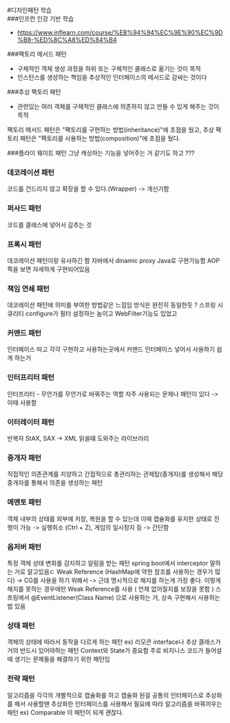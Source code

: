 #디자인패턴 학습   
###인프런 인강 기반 학습
- https://www.inflearn.com/course/%EB%94%94%EC%9E%90%EC%9D%B8-%ED%8C%A8%ED%84%B4

###팩토리 메서드 패턴
- 구체적인 객체 생성 과정을 하위 또는 구체적인 클래스로 옮기는 것이 목적 
- 인스턴스를 생성하는 책임을 추상적인 인터페이스의 메서드로 감싸는 것이다

###추상 팩토리 패턴 
- 관련있는 여러 객체를 구체적인 클래스에 의존하지 않고 만들 수 있게 해주는 것이 목적

팩토리 메서드 패턴은 "팩토리를 구현하는 방법(inheritance)"에 초점을 뒀고, 추상 팩토리 패턴은 "팩토리를 사용하는 방법(composition)"에 초점을 뒀다.

###플라이 웨이트 패턴
그냥 캐싱하는 기능을 넣어주는 거 같기도 하고 ???

### 데코레이션 패턴
코드를 건드리지 않고 확장을 할 수 있다.(Wrapper)
-> 개신기함 

### 퍼사드 패턴
코드를 클래스에 넣어서 감추는 것

### 프록시 패턴
데코레이션 패턴이랑 유사하긴 함 
자바에서 dinamic proxy Java로 구현가능함
AOP쪽을 보면 자세하게 구현되어있음

### 책임 연쇄 패턴
데코레이션 패턴에 의미를 부여한 방법같은 느낌임
방식은 완전히 동일한듯 ?
스프링 시큐리티 configure가 필터 설정하는 놈이고
WebFilter기능도 있었고 

### 커맨드 패턴
인터페이스 따고 각각 구현하고 사용하는곳에서 커맨드 인터페이스 넣어서 사용하기 쉽게 하는거

### 인터프리터 패턴
인터프리터 - 무언가를 무언가로 바꿔주는 역할
자주 사용되는 문제나 패턴이 있다 -> 이때 사용함 

### 이터레이터 패턴
반복자
StAX, SAX -> XML 읽을떄 도와주는 라이브러리 

### 중개자 패턴
직접적인 의존관계를 지양하고 간접적으로 총관리하는 관제탑(중개자)를 생성해서 해당 중개자를 통해서 의존을 생성하는 패턴

### 메멘토 패턴
객체 내부의 상태를 외부에 저장, 복원을 할 수 있는데 이때 캡슐화를 유지한 상태로 진행이 가능
-> 실행취소 (Ctrl + Z), 게임의 일시정지 등
-> 간단함

### 옵저버 패턴
특정 객체 상태 변화를 감지하고 알림을 받는 패턴
spring boot에서 interceptor 말하는 거로 알고있음ㄷ
Weak Reference (HashMap에 약한 참조를 사용하는 경우가 많다) -> CG를 사용을 하기 위해서
-> 근데 명시적으로 해지를 하는게 가장 좋다. 이렇게 해지를 못하는 경우에만 Weak Reference를 사용 ( 언제 없어질지를 보장을 못함 )
스프링에서 @EventListener(Class Name) 으로 사용하는 거, 상속 구현해서 사용하는 법 있음

### 상태 패턴
객체의 상태에 따라서 동작을 다르게 하는 패턴
ex) 리모콘
interface나 추상 클래스가 거의 반드시 있어야하는 패턴
Context와 State가 중요함
주로 비지니스 코드가 들어설때 생기는 문제들을 해결하기 위한 패턴임

### 전략 패턴
알고리즘을 각각의 개별적으로 캡슐화를 하고 캡슐화 된걸 공통의 인터페이스로 추상화를 해서 사용할땐 추상화한 인터페이스를 사용해서 필요에 따라 알고리즘을 바꿔끼우는 패턴
ex) Comparable
이 패턴이 되게 괜찮다.
